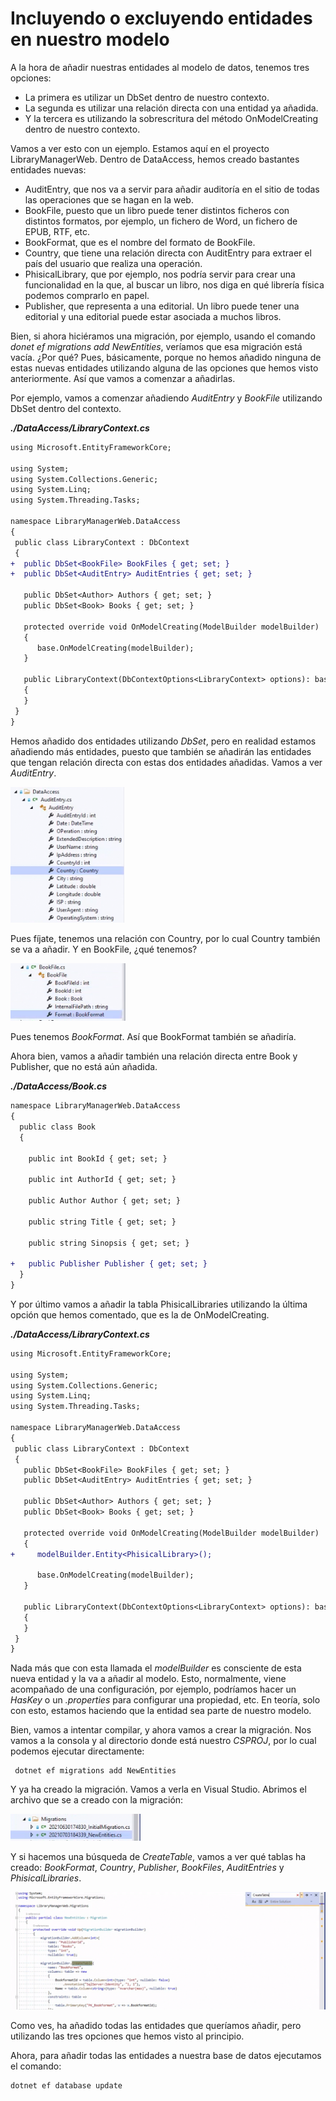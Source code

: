 # Incluyendo o excluyendo entidades en nuestro modelo

A la hora de añadir nuestras entidades al modelo de datos, tenemos tres opciones:

- La primera es utilizar un DbSet dentro de nuestro contexto.
- La segunda es utilizar una relación directa con una entidad ya añadida.
- Y la tercera es utilizando la sobrescritura del método OnModelCreating dentro de nuestro contexto.

Vamos a ver esto con un ejemplo. Estamos aquí en el proyecto LibraryManagerWeb. Dentro de DataAccess, hemos creado bastantes entidades nuevas:

- AuditEntry, que nos va a servir para añadir auditoría en el sitio de todas las operaciones que se hagan en la web.
- BookFile, puesto que un libro puede tener distintos ficheros con distintos formatos, por ejemplo, un fichero de Word, un fichero de EPUB, RTF, etc.
- BookFormat, que es el nombre del formato de BookFile.
- Country, que tiene una relación directa con AuditEntry para extraer el país del usuario que realiza una operación.
- PhisicalLibrary, que por ejemplo, nos podría servir para crear una funcionalidad en la que, al buscar un libro, nos diga en qué librería física podemos comprarlo en papel.
- Publisher, que representa a una editorial. Un libro puede tener una editorial y una editorial puede estar asociada a muchos libros.

Bien, si ahora hiciéramos una migración, por ejemplo, usando el comando _donet ef migrations add NewEntities_, veríamos que esa migración está vacía. ¿Por qué? Pues, básicamente, porque no hemos añadido ninguna de estas nuevas entidades utilizando alguna de las opciones que hemos visto anteriormente. Así que vamos a comenzar a añadirlas.

Por ejemplo, vamos a comenzar añadiendo _AuditEntry_ y _BookFile_ utilizando DbSet dentro del contexto.

***./DataAccess/LibraryContext.cs***

```diff
using Microsoft.EntityFrameworkCore;

using System;
using System.Collections.Generic;
using System.Linq;
using System.Threading.Tasks;

namespace LibraryManagerWeb.DataAccess
{
 public class LibraryContext : DbContext
 {
+  public DbSet<BookFile> BookFiles { get; set; }
+  public DbSet<AuditEntry> AuditEntries { get; set; }

   public DbSet<Author> Authors { get; set; }
   public DbSet<Book> Books { get; set; }

   protected override void OnModelCreating(ModelBuilder modelBuilder)
   {
      base.OnModelCreating(modelBuilder);
   }

   public LibraryContext(DbContextOptions<LibraryContext> options): base(options)
   {
   }
 }
}
```

Hemos añadido dos entidades utilizando _DbSet_, pero en realidad estamos añadiendo más entidades, puesto que también se añadirán las entidades que tengan relación directa con estas dos entidades añadidas. Vamos a ver _AuditEntry_.

<img src="./content/audit-entry.png" style="zoom:80%" alt="Vista donde se aprecia que se han añadido entidades adicionales a las añadidas con DBSEt.">

Pues fíjate, tenemos una relación con Country, por lo cual Country también se va a añadir. Y en BookFile, ¿qué tenemos?

<img src="./content/book-file.png" style="zoom:80%" alt="Vista donde se aprecia que BookFormat también se ha añadido a nuestra migración.">

Pues tenemos _BookFormat_. Así que BookFormat también se añadiría.

Ahora bien, vamos a añadir también una relación directa entre Book y Publisher, que no está aún añadida. 

***./DataAccess/Book.cs***

```diff
namespace LibraryManagerWeb.DataAccess
{
  public class Book
  {

    public int BookId { get; set; }

    public int AuthorId { get; set; }

    public Author Author { get; set; }

    public string Title { get; set; }

    public string Sinopsis { get; set; }

+   public Publisher Publisher { get; set; }
  }
}
```

Y por último vamos a añadir la tabla PhisicalLibraries utilizando la última opción que hemos comentado, que es la de OnModelCreating.

***./DataAccess/LibraryContext.cs***

```diff
using Microsoft.EntityFrameworkCore;

using System;
using System.Collections.Generic;
using System.Linq;
using System.Threading.Tasks;

namespace LibraryManagerWeb.DataAccess
{
 public class LibraryContext : DbContext
 {
   public DbSet<BookFile> BookFiles { get; set; }
   public DbSet<AuditEntry> AuditEntries { get; set; }

   public DbSet<Author> Authors { get; set; }
   public DbSet<Book> Books { get; set; }

   protected override void OnModelCreating(ModelBuilder modelBuilder)
   {
+     modelBuilder.Entity<PhisicalLibrary>();

      base.OnModelCreating(modelBuilder); 
   }

   public LibraryContext(DbContextOptions<LibraryContext> options): base(options)
   {
   }
 }
}
```

Nada más que con esta llamada el _modelBuilder_ es consciente de esta nueva entidad y la va a añadir al modelo. Esto, normalmente, viene acompañado de una configuración, por ejemplo, podríamos hacer un _HasKey_ o un _.properties_ para configurar una propiedad, etc. En teoría, solo con esto, estamos haciendo que la entidad sea parte de nuestro modelo.

Bien, vamos a intentar compilar, y ahora vamos a crear la migración. Nos vamos a la consola y al directorio donde está nuestro _CSPROJ_, por lo cual podemos ejecutar directamente:

```console
 dotnet ef migrations add NewEntities
```

Y ya ha creado la migración. Vamos a verla en Visual Studio. Abrimos el archivo que se a creado con la migración:

<img src="./content/migration-file.png" style="zoom:80%" alt="Vista de la migración recién creada.">

Y si hacemos una búsqueda de _CreateTable_, vamos a ver qué tablas ha creado: _BookFormat_, _Country_, _Publisher_, _BookFiles_, _AuditEntries_ y _PhisicalLibraries_.

<img src="./content/create-table.png" style="zoom:80%" alt="Vista con la llista de tablas nuevas que se han añadido en la migración.">

Como ves, ha añadido todas las entidades que queríamos añadir, pero utilizando las tres opciones que hemos visto al principio.

Ahora, para añadir todas las entidades a nuestra base de datos ejecutamos el comando:

```console
dotnet ef database update
```
